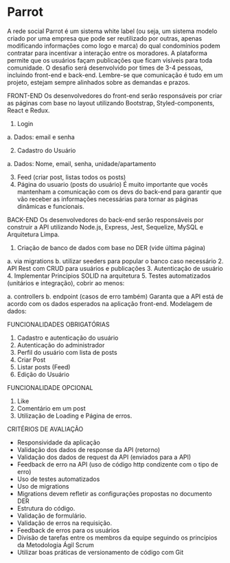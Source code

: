 # Parrot
A rede social Parrot é um sistema white label (ou seja, um sistema modelo criado por
uma empresa que pode ser reutilizado por outras, apenas modificando informações
como logo e marca) do qual condomínios podem contratar para incentivar a interação
entre os moradores.
A plataforma permite que os usuários façam publicações que ficam visíveis para toda
comunidade.
O desafio será desenvolvido por times de 3-4 pessoas, incluindo front-end e back-end.
Lembre-se que comunicação é tudo em um projeto, estejam sempre alinhados sobre as
demandas e prazos.

FRONT-END
Os desenvolvedores do front-end serão responsáveis por criar as páginas com base no
layout utilizando Bootstrap, Styled-components, React e Redux.
1. Login

a. Dados: email e senha

2. Cadastro do Usuário

a. Dados: Nome, email, senha, unidade/apartamento

3. Feed (criar post, listas todos os posts)
4. Página do usuario (posts do usuário)
É muito importante que vocês mantenham a comunicação com os devs do back-end
para garantir que vão receber as informações necessárias para tornar as páginas
dinâmicas e funcionais.

BACK-END
Os desenvolvedores do back-end serão responsáveis por construir a API utilizando
Node.js, Express, Jest, Sequelize, MySQL e Arquitetura Limpa.
1. Criação de banco de dados com base no DER (vide última página)

a. via migrations
b. utilizar seeders para popular o banco caso necessário
2. API Rest com CRUD para usuários e publicações
3. Autenticação de usuário
4. Implementar Princípios SOLID na arquitetura
5. Testes automatizados (unitários e integração), cobrir ao menos:

a. controllers
b. endpoint (casos de erro também)
Garanta que a API está de acordo com os dados esperados na aplicação front-end.
Modelagem de dados:

FUNCIONALIDADES OBRIGATÓRIAS
1. Cadastro e autenticação do usuário
2. Autenticação do administrador
3. Perfil do usuário com lista de posts
4. Criar Post
5. Listar posts (Feed)
6. Edição do Usuário

FUNCIONALIDADE OPCIONAL
1. Like
2. Comentário em um post
3. Utilização de Loading e Página de erros.

CRITÉRIOS DE AVALIAÇÃO
- Responsividade da aplicação
- Validação dos dados de response da API (retorno)
- Validação dos dados de request da API (enviados para a API)
- Feedback de erro na API (uso de código http condizente com o tipo de erro)
- Uso de testes automatizados
- Uso de migrations
- Migrations devem refletir as configurações propostas no documento DER
- Estrutura do código.
- Validação de formulário.
- Validação de erros na requisição.
- Feedback de erros para os usuários
- Divisão de tarefas entre os membros da equipe seguindo os princípios da
Metodologia Ágil Scrum
- Utilizar boas práticas de versionamento de código com Git

